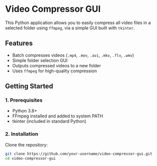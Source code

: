 # Video Compressor GUI

This Python application allows you to easily compress all video files in a selected folder using `ffmpeg`, via a simple GUI built with `tkinter`.

## Features

- Batch compresses videos (`.mp4`, `.mov`, `.avi`, `.mkv`, `.flv`, `.wmv`)
- Simple folder selection GUI
- Outputs compressed videos to a new folder
- Uses `ffmpeg` for high-quality compression

## Getting Started

### 1. Prerequisites

- Python 3.8+
- FFmpeg installed and added to system PATH
- tkinter (included in standard Python)

### 2. Installation

Clone the repository:

```bash
git clone https://github.com/your-username/video-compressor-gui.git
cd video-compressor-gui
